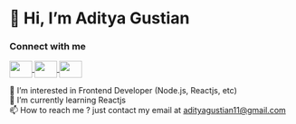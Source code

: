
# 👋 Hi, I’m Aditya Gustian

### Connect with me

<p align=""left>
<a href="#" target="blank" disabled>
  <img src="https://raw.githubusercontent.com/rahuldkjain/github-profile-readme-generator/master/src/images/icons/Social/twitter.svg" width="40px" height="30px" align="center">
</a>
<a href="https://www.instagram.com/adityagstian_/" target="blank">
  <img src="https://raw.githubusercontent.com/rahuldkjain/github-profile-readme-generator/master/src/images/icons/Social/instagram.svg" width="40px"height="30px" align="center">
</a>
<a href="https://www.instagram.com/adityagstian_/" target="">
  <img src="https://raw.githubusercontent.com/rahuldkjain/github-profile-readme-generator/master/src/images/icons/Social/rss.svg" width="40px" height="30px" align="center">
</a>
  </p>
  
👀 I’m interested in Frontend Developer (Node.js, Reactjs, etc) <br>
🌱 I’m currently learning Reactjs <br>
📫 How to reach me ? just contact my email at adityagustian11@gmail.com <br>


